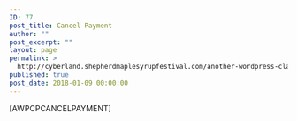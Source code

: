 ```yaml
---
ID: 77
post_title: Cancel Payment
author: ""
post_excerpt: ""
layout: page
permalink: >
  http://cyberland.shepherdmaplesyrupfestival.com/another-wordpress-classifieds-plugin/cancel-payment
published: true
post_date: 2018-01-09 00:00:00
---
```

[AWPCPCANCELPAYMENT]